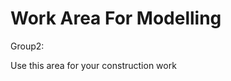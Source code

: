 Work Area For Modelling
=======================
Group2:

Use this area for your construction work



